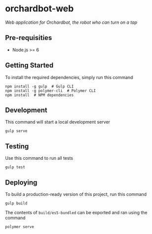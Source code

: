 # orchardbot-web

*Web application for Orchardbot, the robot who can turn on a tap*

## Pre-requisities

- Node.js >= 6

## Getting Started

To install the required dependencies, simply run this command

```
npm install -g gulp  # Gulp CLI
npm install -g polymer-cli  # Polymer CLI
npm install  # NPM dependencies
```

## Development

This command will start a local development server

```
gulp serve
```

## Testing

Use this command to run all tests

```
gulp test
```

## Deploying

To build a production-ready version of this project, run this command

```
gulp build
```

The contents of `build/es5-bundled` can be exported and ran using
the command

```
polymer serve
```

